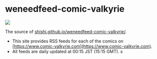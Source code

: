 # weneedfeed-comic-valkyrie

[![](https://github.com/shishi/weneedfeed-comic-valkyrie/workflows/publish/badge)](https://github.com/shishi/weneedfeed-comic-valkyrie/actions?query=workflow%3Apublish)

The source of [shishi.github.io/weneedfeed-comic-valkyrie/](https://shishi.github.io/weneedfeed-comic-valkyrie/).

- This site provides RSS feeds for each of the comics
  on [https://www.comic-valkyrie.com](https://www.comic-valkyrie.com).
- All feeds are daily updated at 00:15 JST (15:15 GMT).
  s
